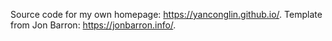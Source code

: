 Source code for my own homepage: https://yanconglin.github.io/. Template from Jon Barron: https://jonbarron.info/.
